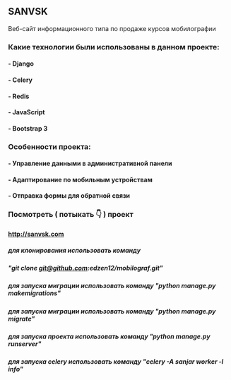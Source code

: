 ## SANVSK

Веб-сайт информационного типа по продаже курсов мобилографии

### Какие технологии были использованы в данном проекте:
#### - Django
#### - Celery
#### - Redis
#### - JavaScript
#### - Bootstrap 3

### Особенности проекта:
#### - Управление данными в административной панели
#### - Адаптирование по мобильным устройствам
#### - Отправка формы для обратной связи

### Посмотреть ( потыкать 👇 ) проект
#### http://sanvsk.com




##### для клонирования использовать команду 
##### "git clone git@github.com:edzen12/mobilograf.git"
##### для запуска миграции использовать команду "python manage.py makemigrations"
##### для запуска миграции использовать команду "python manage.py migrate"
##### для запуска проекта использовать команду "python manage.py runserver"
##### для запуска celery использовать команду "celery -A sanjar worker -l info"